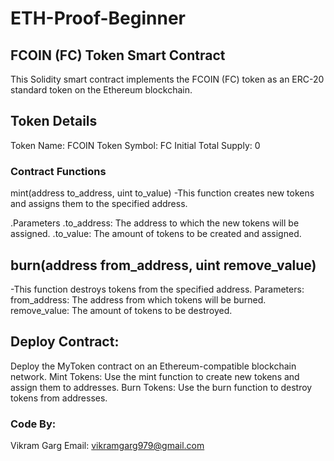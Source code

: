 # ETH-Proof-Beginner

## FCOIN (FC) Token Smart Contract
This Solidity smart contract implements the FCOIN (FC) token as an ERC-20 standard token on the Ethereum blockchain.

## Token Details
Token Name: FCOIN Token Symbol: FC Initial Total Supply: 0

### Contract Functions
mint(address to_address, uint to_value) -This function creates new tokens and assigns them to the specified address.

.Parameters
.to_address: The address to which the new tokens will be assigned.
.to_value: The amount of tokens to be created and assigned.

## burn(address from_address, uint remove_value)
-This function destroys tokens from the specified address. Parameters: from_address: The address from which tokens will be burned. remove_value: The amount of tokens to be destroyed.

## Deploy Contract: 
Deploy the MyToken contract on an Ethereum-compatible blockchain network. Mint Tokens: Use the mint function to create new tokens and assign them to addresses. Burn Tokens: Use the burn function to destroy tokens from addresses.
### Code By:
Vikram Garg Email: vikramgarg979@gmail.com
